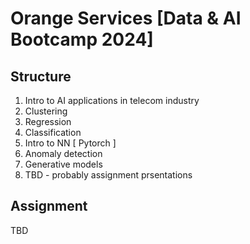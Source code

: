 # Orange Services [Data & AI Bootcamp 2024]


## Structure

1. Intro to AI applications in telecom industry
2. Clustering
3. Regression 
4. Classification
5. Intro to NN [ Pytorch ]
6. Anomaly detection
7. Generative models
8. TBD - probably assignment prsentations
    

## Assignment

TBD